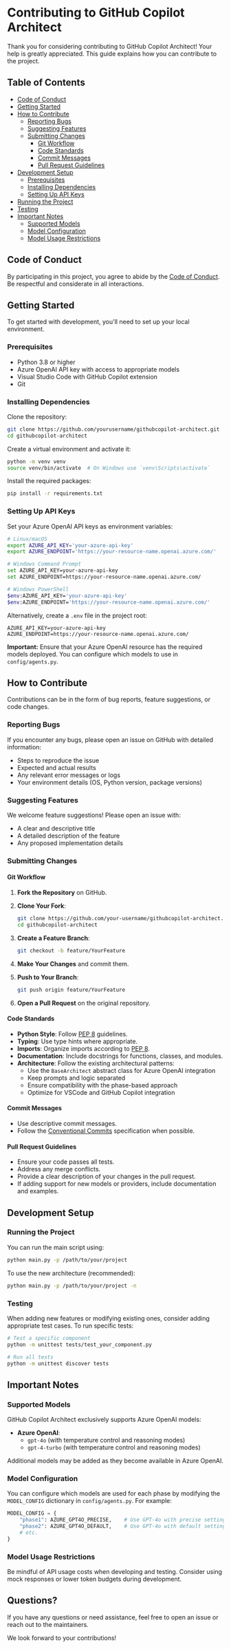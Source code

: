 # Contributing to GitHub Copilot Architect

Thank you for considering contributing to GitHub Copilot Architect! Your help is greatly appreciated. This guide explains how you can contribute to the project.

## Table of Contents

- [Code of Conduct](#code-of-conduct)
- [Getting Started](#getting-started)
- [How to Contribute](#how-to-contribute)
  - [Reporting Bugs](#reporting-bugs)
  - [Suggesting Features](#suggesting-features)
  - [Submitting Changes](#submitting-changes)
    - [Git Workflow](#git-workflow)
    - [Code Standards](#code-standards)
    - [Commit Messages](#commit-messages)
    - [Pull Request Guidelines](#pull-request-guidelines)
- [Development Setup](#development-setup)
  - [Prerequisites](#prerequisites)
  - [Installing Dependencies](#installing-dependencies)
  - [Setting Up API Keys](#setting-up-api-keys)
- [Running the Project](#running-the-project)
- [Testing](#testing)
- [Important Notes](#important-notes)
  - [Supported Models](#supported-models)
  - [Model Configuration](#model-configuration)
  - [Model Usage Restrictions](#model-usage-restrictions)

## Code of Conduct

By participating in this project, you agree to abide by the [Code of Conduct](CODE_OF_CONDUCT.md). Be respectful and considerate in all interactions.

## Getting Started

To get started with development, you'll need to set up your local environment.

### Prerequisites

- Python 3.8 or higher
- Azure OpenAI API key with access to appropriate models
- Visual Studio Code with GitHub Copilot extension
- Git

### Installing Dependencies

Clone the repository:

```bash
git clone https://github.com/yourusername/githubcopilot-architect.git
cd githubcopilot-architect
```

Create a virtual environment and activate it:

```bash
python -m venv venv
source venv/bin/activate  # On Windows use `venv\Scripts\activate`
```

Install the required packages:

```bash
pip install -r requirements.txt
```

### Setting Up API Keys

Set your Azure OpenAI API keys as environment variables:

```bash
# Linux/macOS
export AZURE_API_KEY='your-azure-api-key'
export AZURE_ENDPOINT='https://your-resource-name.openai.azure.com/'

# Windows Command Prompt
set AZURE_API_KEY=your-azure-api-key
set AZURE_ENDPOINT=https://your-resource-name.openai.azure.com/

# Windows PowerShell
$env:AZURE_API_KEY='your-azure-api-key'
$env:AZURE_ENDPOINT='https://your-resource-name.openai.azure.com/'
```

Alternatively, create a `.env` file in the project root:

```
AZURE_API_KEY=your-azure-api-key
AZURE_ENDPOINT=https://your-resource-name.openai.azure.com/
```

**Important:** Ensure that your Azure OpenAI resource has the required models deployed. You can configure which models to use in `config/agents.py`.

## How to Contribute

Contributions can be in the form of bug reports, feature suggestions, or code changes.

### Reporting Bugs

If you encounter any bugs, please open an issue on GitHub with detailed information:

- Steps to reproduce the issue
- Expected and actual results
- Any relevant error messages or logs
- Your environment details (OS, Python version, package versions)

### Suggesting Features

We welcome feature suggestions! Please open an issue with:

- A clear and descriptive title
- A detailed description of the feature
- Any proposed implementation details

### Submitting Changes

#### Git Workflow

1. **Fork the Repository** on GitHub.
2. **Clone Your Fork**:

   ```bash
   git clone https://github.com/your-username/githubcopilot-architect.git
   cd githubcopilot-architect
   ```

3. **Create a Feature Branch**:

   ```bash
   git checkout -b feature/YourFeature
   ```

4. **Make Your Changes** and commit them.

5. **Push to Your Branch**:

   ```bash
   git push origin feature/YourFeature
   ```

6. **Open a Pull Request** on the original repository.

#### Code Standards

- **Python Style**: Follow [PEP 8](https://www.python.org/dev/peps/pep-0008/) guidelines.
- **Typing**: Use type hints where appropriate.
- **Imports**: Organize imports according to [PEP 8](https://www.python.org/dev/peps/pep-0008/#imports).
- **Documentation**: Include docstrings for functions, classes, and modules.
- **Architecture**: Follow the existing architectural patterns:
  - Use the `BaseArchitect` abstract class for Azure OpenAI integration
  - Keep prompts and logic separated
  - Ensure compatibility with the phase-based approach
  - Optimize for VSCode and GitHub Copilot integration

#### Commit Messages

- Use descriptive commit messages.
- Follow the [Conventional Commits](https://www.conventionalcommits.org/) specification when possible.

#### Pull Request Guidelines

- Ensure your code passes all tests.
- Address any merge conflicts.
- Provide a clear description of your changes in the pull request.
- If adding support for new models or providers, include documentation and examples.

## Development Setup

### Running the Project

You can run the main script using:

```bash
python main.py -p /path/to/your/project
```

To use the new architecture (recommended):

```bash
python main.py -p /path/to/your/project -n
```

### Testing

When adding new features or modifying existing ones, consider adding appropriate test cases. To run specific tests:

```bash
# Test a specific component
python -m unittest tests/test_your_component.py

# Run all tests
python -m unittest discover tests
```

## Important Notes

### Supported Models

GitHub Copilot Architect exclusively supports Azure OpenAI models:

- **Azure OpenAI**:
  - `gpt-4o` (with temperature control and reasoning modes)
  - `gpt-4-turbo` (with temperature control and reasoning modes)
  
Additional models may be added as they become available in Azure OpenAI.

### Model Configuration

You can configure which models are used for each phase by modifying the `MODEL_CONFIG` dictionary in `config/agents.py`. For example:

```python
MODEL_CONFIG = {
    "phase1": AZURE_GPT4O_PRECISE,    # Use GPT-4o with precise settings for Phase 1
    "phase2": AZURE_GPT4O_DEFAULT,    # Use GPT-4o with default settings for Phase 2
    # etc.
}
```

### Model Usage Restrictions

Be mindful of API usage costs when developing and testing. Consider using mock responses or lower token budgets during development.

## Questions?

If you have any questions or need assistance, feel free to open an issue or reach out to the maintainers.

We look forward to your contributions!


